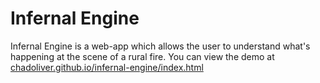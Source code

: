 Infernal Engine
===============

Infernal Engine is a web-app which allows the user to understand what's happening at the scene of a rural fire. You can view the demo at [chadoliver.github.io/infernal-engine/index.html](http://chadoliver.github.io/infernal-engine/index)
